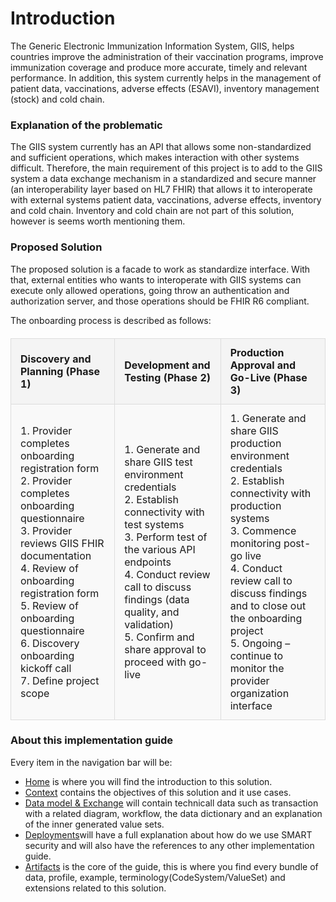 <style>
  table {
    width: 100%;
    border-collapse: collapse;
    margin: 20px 0;
    font-size: 16px;
    text-align: left;
  }
  th, td {
    padding: 12px 15px;
    border: 1px solid #ddd;
  }
  th {
    background-color: #f4f4f4;
    font-weight: bold;
  }
  tr:nth-child(even) {
    background-color: #f9f9f9;
  }
</style>

# Introduction

The Generic Electronic Immunization Information System, GIIS, helps countries improve the administration of their vaccination programs, improve immunization coverage and produce more accurate, timely and relevant performance. In addition, this system currently helps in the management of patient data, vaccinations, adverse effects (ESAVI), inventory management (stock) and cold chain.

### Explanation of the problematic

The GIIS system currently has an API that allows some non-standardized and sufficient operations, which makes interaction with other systems difficult. Therefore, the main requirement of this project is to add to the GIIS system a data exchange mechanism in a standardized and secure manner (an interoperability layer based on HL7 FHIR) that allows it to interoperate with external systems patient data, vaccinations, adverse effects, inventory and cold chain. 
Inventory and cold chain are not part of this solution, however is seems worth mentioning them. 

### Proposed Solution 

The proposed solution is a facade to work as standardize interface. With that, external entities who wants to interoperate with GIIS systems can execute only allowed operations, going throw an authentication and authorization server, and those operations should be FHIR R6 compliant.

The onboarding process is described as follows:

<table>
  <tr>
    <th>Discovery and Planning (Phase 1)</th>
    <th>Development and Testing (Phase 2)</th>
    <th>Production Approval and Go-Live (Phase 3)</th>
  </tr>
  <tr>
    <td>
      1. Provider completes onboarding registration form<br>
      2. Provider completes onboarding questionnaire<br>
      3. Provider reviews GIIS FHIR documentation<br>
      4. Review of onboarding registration form<br>
      5. Review of onboarding questionnaire<br>
      6. Discovery onboarding kickoff call<br>
      7. Define project scope
    </td>
    <td>
      1. Generate and share GIIS test environment credentials<br>
      2. Establish connectivity with test systems<br>
      3. Perform test of the various API endpoints<br>
      4. Conduct review call to discuss findings (data quality, and validation)<br>
      5. Confirm and share approval to proceed with go-live
    </td>
    <td>
      1. Generate and share GIIS production environment credentials<br>
      2. Establish connectivity with production systems<br>
      3. Commence monitoring post-go live<br>
      4. Conduct review call to discuss findings and to close out the onboarding project<br>
      5. Ongoing – continue to monitor the provider organization interface
    </td>
  </tr>
</table>


### About this implementation guide

Every item in the navigation bar will be: 

* [Home](index.html) is where you will find the introduction to this solution. 
* [Context](context.html) contains the objectives of this solution and it use cases. 
* [Data model & Exchange](data_model_and_exchange.html) will contain technicall data such as transaction with a related diagram, workflow, the data dictionary and an explanation of the inner generated value sets. 
* [Deployments](deployments.html)will have a full explanation about how do we use SMART security and will also have the references to any other implementation guide. 
* [Artifacts](artifacts.html) is the core of the guide, this is where you find every bundle of data, profile, example, terminology(CodeSystem/ValueSet) and extensions related to this solution. 
